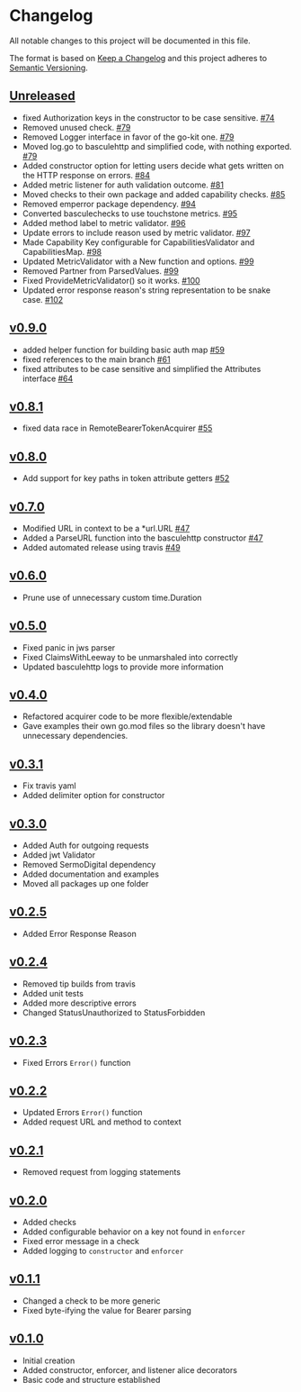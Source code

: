 # Changelog
All notable changes to this project will be documented in this file.

The format is based on [Keep a Changelog](http://keepachangelog.com/en/1.0.0/)
and this project adheres to [Semantic Versioning](http://semver.org/spec/v2.0.0.html).

## [Unreleased]
- fixed Authorization keys in the constructor to be case sensitive. [#74](https://github.com/xmidt-org/bascule/pull/74)
- Removed unused check. [#79](https://github.com/xmidt-org/bascule/pull/79)
- Removed Logger interface in favor of the go-kit one. [#79](https://github.com/xmidt-org/bascule/pull/79)
- Moved log.go to basculehttp and simplified code, with nothing exported. [#79](https://github.com/xmidt-org/bascule/pull/79)
- Added constructor option for letting users decide what gets written on the HTTP response on errors. [#84](https://github.com/xmidt-org/bascule/pull/84)
- Added metric listener for auth validation outcome. [#81](https://github.com/xmidt-org/bascule/pull/81)
- Moved checks to their own package and added capability checks. [#85](https://github.com/xmidt-org/bascule/pull/85)
- Removed emperror package dependency. [#94](https://github.com/xmidt-org/bascule/pull/94)
- Converted basculechecks to use touchstone metrics. [#95](https://github.com/xmidt-org/bascule/pull/95)
- Added method label to metric validator. [#96](https://github.com/xmidt-org/bascule/pull/96)
- Update errors to include reason used by metric validator. [#97](https://github.com/xmidt-org/bascule/pull/97)
- Made Capability Key configurable for CapabilitiesValidator and CapabilitiesMap. [#98](https://github.com/xmidt-org/bascule/pull/98)
- Updated MetricValidator with a New function and options. [#99](https://github.com/xmidt-org/bascule/pull/99)
- Removed Partner from ParsedValues. [#99](https://github.com/xmidt-org/bascule/pull/99)
- Fixed ProvideMetricValidator() so it works. [#100](https://github.com/xmidt-org/bascule/pull/100)
- Updated error response reason's string representation to be snake case. [#102](https://github.com/xmidt-org/bascule/pull/102)

## [v0.9.0]
- added helper function for building basic auth map [#59](https://github.com/xmidt-org/bascule/pull/59)
- fixed references to the main branch [#61](https://github.com/xmidt-org/bascule/pull/61)
- fixed attributes to be case sensitive and simplified the Attributes interface [#64](https://github.com/xmidt-org/bascule/pull/64)

## [v0.8.1]
- fixed data race in RemoteBearerTokenAcquirer [#55](https://github.com/xmidt-org/bascule/pull/55)

## [v0.8.0]
- Add support for key paths in token attribute getters [#52](https://github.com/xmidt-org/bascule/pull/52)

## [v0.7.0]
- Modified URL in context to be a *url.URL [#47](https://github.com/xmidt-org/bascule/pull/47)
- Added a ParseURL function into the basculehttp constructor [#47](https://github.com/xmidt-org/bascule/pull/47)
- Added automated release using travis [#49](https://github.com/xmidt-org/bascule/pull/49)

## [v0.6.0] 
- Prune use of unnecessary custom time.Duration

## [v0.5.0]
- Fixed panic in jws parser
- Fixed ClaimsWithLeeway to be unmarshaled into correctly
- Updated basculehttp logs to provide more information

## [v0.4.0]
- Refactored acquirer code to be more flexible/extendable
- Gave examples their own go.mod files so the library doesn't have unnecessary dependencies.

## [v0.3.1]
- Fix travis yaml
- Added delimiter option for constructor

## [v0.3.0]
- Added Auth for outgoing requests
- Added jwt Validator
- Removed SermoDigital dependency
- Added documentation and examples
- Moved all packages up one folder

## [v0.2.5]
- Added Error Response Reason

## [v0.2.4]
- Removed tip builds from travis
- Added unit tests
- Added more descriptive errors
- Changed StatusUnauthorized to StatusForbidden

## [v0.2.3]
- Fixed Errors `Error()` function

## [v0.2.2]
- Updated Errors `Error()` function
- Added request URL and method to context

## [v0.2.1]
- Removed request from logging statements

## [v0.2.0]
 - Added checks
 - Added configurable behavior on a key not found in `enforcer`
 - Fixed error message in a check
 - Added logging to `constructor` and `enforcer`

## [v0.1.1]
 - Changed a check to be more generic
 - Fixed byte-ifying the value for Bearer parsing

## [v0.1.0]
- Initial creation
- Added constructor, enforcer, and listener alice decorators
- Basic code and structure established

[Unreleased]: https://github.com/xmidt-org/bascule/compare/v0.9.0...HEAD
[v0.9.0]: https://github.com/xmidt-org/bascule/compare/v0.8.1...v0.9.0
[v0.8.1]: https://github.com/xmidt-org/bascule/compare/v0.8.0...v0.8.1
[v0.8.0]: https://github.com/xmidt-org/bascule/compare/v0.7.0...v0.8.0
[v0.7.0]: https://github.com/xmidt-org/bascule/compare/v0.6.0...v0.7.0
[v0.6.0]: https://github.com/xmidt-org/bascule/compare/v0.5.0...v0.6.0
[v0.5.0]: https://github.com/xmidt-org/bascule/compare/v0.4.0...v0.5.0
[v0.4.0]: https://github.com/xmidt-org/bascule/compare/v0.3.1...v0.4.0
[v0.3.1]: https://github.com/xmidt-org/bascule/compare/v0.3.0...v0.3.1
[v0.3.0]: https://github.com/xmidt-org/bascule/compare/v0.2.5...v0.3.0
[v0.2.5]: https://github.com/xmidt-org/bascule/compare/v0.2.4...v0.2.5
[v0.2.4]: https://github.com/xmidt-org/bascule/compare/v0.2.3...v0.2.4
[v0.2.3]: https://github.com/xmidt-org/bascule/compare/v0.2.2...v0.2.3
[v0.2.2]: https://github.com/xmidt-org/bascule/compare/v0.2.1...v0.2.2
[v0.2.1]: https://github.com/xmidt-org/bascule/compare/v0.2.0...v0.2.1
[v0.2.0]: https://github.com/xmidt-org/bascule/compare/v0.1.1...v0.2.0
[v0.1.1]: https://github.com/xmidt-org/bascule/compare/v0.1.0...v0.1.1
[v0.1.0]: https://github.com/xmidt-org/bascule/compare/v0.0.0...v0.1.0
